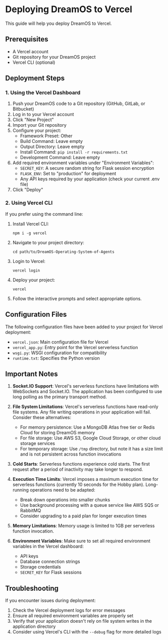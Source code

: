 # Deploying DreamOS to Vercel

This guide will help you deploy DreamOS to Vercel.

## Prerequisites

- A Vercel account
- Git repository for your DreamOS project
- Vercel CLI (optional)

## Deployment Steps

### 1. Using the Vercel Dashboard

1. Push your DreamOS code to a Git repository (GitHub, GitLab, or Bitbucket)
2. Log in to your Vercel account
3. Click "New Project"
4. Import your Git repository
5. Configure your project:
   - Framework Preset: Other
   - Build Command: Leave empty
   - Output Directory: Leave empty
   - Install Command: `pip install -r requirements.txt`
   - Development Command: Leave empty
6. Add required environment variables under "Environment Variables":
   - `SECRET_KEY`: A secure random string for Flask session encryption
   - `FLASK_ENV`: Set to "production" for deployment
   - Any API keys required by your application (check your current .env file)
7. Click "Deploy"

### 2. Using Vercel CLI

If you prefer using the command line:

1. Install Vercel CLI:
   ```
   npm i -g vercel
   ```

2. Navigate to your project directory:
   ```
   cd path/to/DreamOS-Operating-System-of-Agents
   ```

3. Login to Vercel:
   ```
   vercel login
   ```

4. Deploy your project:
   ```
   vercel
   ```

5. Follow the interactive prompts and select appropriate options.

## Configuration Files

The following configuration files have been added to your project for Vercel deployment:

- `vercel.json`: Main configuration file for Vercel
- `vercel_app.py`: Entry point for the Vercel serverless function
- `wsgi.py`: WSGI configuration for compatibility
- `runtime.txt`: Specifies the Python version

## Important Notes

1. **Socket.IO Support**: Vercel's serverless functions have limitations with WebSockets and Socket.IO. The application has been configured to use long polling as the primary transport method.

2. **File System Limitations**: Vercel's serverless functions have read-only file systems. Any file writing operations in your application will fail. Consider these alternatives:
   - For memory persistence: Use a MongoDB Atlas free tier or Redis Cloud for storing DreamOS memory
   - For file storage: Use AWS S3, Google Cloud Storage, or other cloud storage services
   - For temporary storage: Use `/tmp` directory, but note it has a size limit and is not persistent across function invocations

3. **Cold Starts**: Serverless functions experience cold starts. The first request after a period of inactivity may take longer to respond.

4. **Execution Time Limits**: Vercel imposes a maximum execution time for serverless functions (currently 10 seconds for the Hobby plan). Long-running operations need to be adapted:
   - Break down operations into smaller chunks
   - Use background processing with a queue service like AWS SQS or RabbitMQ
   - Consider upgrading to a paid plan for longer execution times

5. **Memory Limitations**: Memory usage is limited to 1GB per serverless function invocation.

6. **Environment Variables**: Make sure to set all required environment variables in the Vercel dashboard:
   - API keys
   - Database connection strings
   - Storage credentials
   - `SECRET_KEY` for Flask sessions

## Troubleshooting

If you encounter issues during deployment:

1. Check the Vercel deployment logs for error messages
2. Ensure all required environment variables are properly set
3. Verify that your application doesn't rely on file system writes in the application directory
4. Consider using Vercel's CLI with the `--debug` flag for more detailed logs 